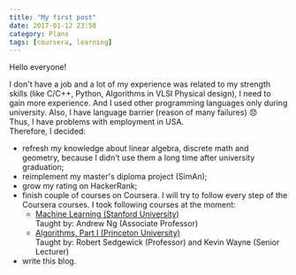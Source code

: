 ```yaml
---
title: "My first post"
date: 2017-01-12 23:58
category: Plans
tags: [coursera, learning]
---
```


Hello everyone!

I don't have a job and a lot of my experience was related to my strength skills (like  C/C++, Python, Algorithms in VLSI Physical design), I need to gain more experience. And I used other programming languages only during university. Also, I have language barrier (reason of many failures) :disappointed:  
Thus, I have problems with employment in USA.  
Therefore, I decided:

- refresh my knowledge about linear algebra, discrete math and geometry, because I didn’t use them a long time after university graduation;
- reimplement my master's diploma project (SimAn);
- grow my rating on HackerRank;
- finish couple of courses on Сoursera. I will try to follow every step of the Coursera courses. I took following courses at the moment:  
  - [Machine Learning (Stanford University)](https://www.coursera.org/learn/machine-learning)  
Taught by: Andrew Ng (Associate Professor)  
  - [Algorithms, Part I (Princeton University)](https://www.coursera.org/learn/algorithms-part1)  
Taught by: Robert Sedgewick (Professor) and Kevin Wayne (Senior Lecturer)
- write this blog.